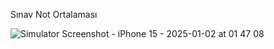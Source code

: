 Sınav Not Ortalaması

![Simulator Screenshot - iPhone 15 - 2025-01-02 at 01 47 08](https://github.com/user-attachments/assets/1589753a-2905-417b-a7c0-0c48ecc65b48)
